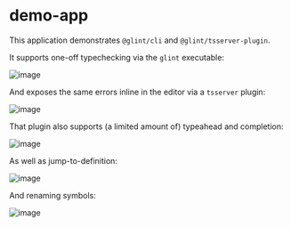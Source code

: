# demo-app

This application demonstrates `@glint/cli` and `@glint/tsserver-plugin`.

It supports one-off typechecking via the `glint` executable:

![image](https://user-images.githubusercontent.com/108688/85793967-1f54f580-b736-11ea-9dec-93aa80d2bd5a.png)

And exposes the same errors inline in the editor via a `tsserver` plugin:

![image](https://user-images.githubusercontent.com/108688/85796347-1108d880-b73a-11ea-81fc-55655dcdec42.png)

That plugin also supports (a limited amount of) typeahead and completion:

![image](https://user-images.githubusercontent.com/108688/85796413-34cc1e80-b73a-11ea-8877-441574da99b5.png)

As well as jump-to-definition:

![image](https://i.imgur.com/N3LCD2X.gif)

And renaming symbols:

![image](https://i.imgur.com/hJsEKNS.gif)
